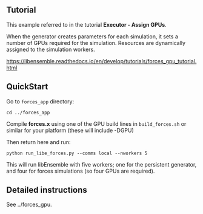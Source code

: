 ## Tutorial

This example referred to in the tutorial **Executor - Assign GPUs**.

When the generator creates parameters for each simulation, it sets a number
of GPUs required for the simulation. Resources are dynamically assigned to
the simulation workers.

https://libensemble.readthedocs.io/en/develop/tutorials/forces_gpu_tutorial.html

## QuickStart

Go to `forces_app` directory:

    cd ../forces_app

Compile **forces.x** using one of the GPU build lines in `build_forces.sh` or similar
for your platform (these will include -DGPU)

Then return here and run:

    python run_libe_forces.py --comms local --nworkers 5

This will run libEnsemble with five workers; one for the persistent generator, and
four for forces simulations (so four GPUs are required).

## Detailed instructions

See ../forces_gpu.
